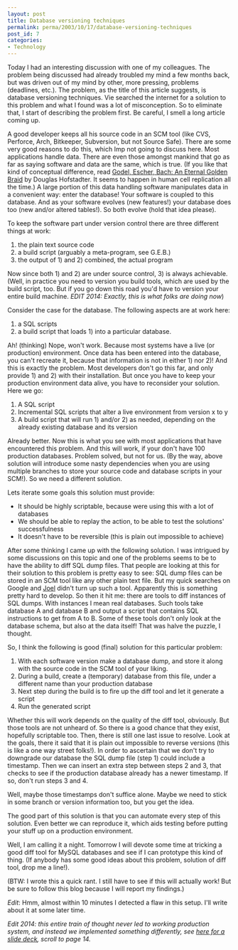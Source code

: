 ```yaml
---
layout: post
title: Database versioning techniques
permalink: perma/2003/10/17/database-versioning-techniques
post_id: 7
categories:
- Technology
---
```


Today I had an interesting discussion with one of my colleagues. The problem
being discussed had already troubled my mind a few months back, but was driven
out of my mind by other, more pressing, problems (deadlines, etc.). The
problem, as the title of this article suggests, is database versioning
techniques. Vie searched the internet for a solution to this problem and what I
found was a lot of misconception. So to eliminate that, I start of describing
the problem first. Be careful, I smell a long article coming up.

A good developer keeps all his source code in an SCM tool (like CVS, Perforce,
Arch, Bitkeeper, Subversion, but not Source Safe). There are some very good
reasons to do this, which Imp not going to discuss here. Most applications
handle data. There are even those amongst mankind that go as far as saying
software and data are the same, which is true. (If you like that kind of
conceptual difference, read [Godel, Escher, Bach: An Eternal Golden
Braid](http://www.amazon.com/exec/obidos/tg/detail/-/0465026567/qid=1066342116)
by Douglas Hofstadter. It seems to happen in human cell replication all the
time.) A large portion of this data handling software manipulates data in a
convenient way: enter the database! Your software is coupled to this database.
And as your software evolves (new features!) your database does too (new and/or
altered tables!). So both evolve (hold that idea please).

To keep the software part under version control there are three different
things at work:

1) the plain text source code
2) a build script (arguably a meta-program, see G.E.B.)
3) the output of 1) and 2) combined, the actual program

Now since both 1) and 2) are under source control, 3) is always achievable.
(Well, in practice you need to version you build tools, which are used by the
build script, too. But if you go down this road you'd have to version your
entire build machine. *EDIT 2014: Exactly, this is what folks are doing now*)

Consider the case for the database. The following aspects are at work
here:

1. a SQL scripts
2. a build script that loads 1) into a particular database.

Ah! (thinking) Nope, won't work. Because most systems have a live (or
production) environment. Once data has been entered into the database, you
can't recreate it, because that information is not in either 1) nor 2)! And
this is exactly the problem. Most developers don't go this far, and only
provide 1) and 2) with their installation. But once you have to keep your
production environment data alive, you have to reconsider your solution. Here
we go:

1. A SQL script
2. Incremental SQL scripts that alter a live environment from version x to y
3. A build script that will run 1) and/or 2) as needed, depending on the already existing database and its version

Already better. Now this is what you see with most applications that have
encountered this problem. And this will work, if your don't have 100 production
databases. Problem solved, but not for us. (By the way, above solution will
introduce some nasty dependencies when you are using multiple branches to store
your source code and database scripts in your SCM!). So we need a different
solution.

Lets iterate some goals this solution must provide:

 * It should be highly scriptable, because were using this with a lot of databases
 * We should be able to replay the action, to be able to test the solutions' successfulness
 * It doesn't have to be reversible (this is plain out impossible to achieve)

After some thinking I came up with the following solution. I was intrigued by
some discussions on this topic and one of the problems seems to be to have the
ability to diff SQL dump files. That people are looking at this for their
solution to this problem is pretty easy to see: SQL dump files can be stored in
an SCM tool like any other plain text file. But my quick searches on Google and
[Joel](http://www.joelonsoftware.com/) didn't turn up such a tool. Apparently
this is something pretty hard to develop. So then it hit me: there are tools to
diff instances of SQL dumps. With instances I mean real databases. Such tools
take database A and database B and output a script that contains SQL
instructions to get from A to B. Some of these tools don't only look at the
database schema, but also at the data itself! That was halve the puzzle, I
thought.

So, I think the following is good (final) solution for this particular problem:

1. With each software version make a database dump, and store it along with the source code in the SCM tool of your liking.
2. During a build, create a (temporary) database from this file, under a different name than your production database
3. Next step during the build is to fire up the diff tool and let it generate a script
4. Run the generated script

Whether this will work depends on the quality of the diff tool, obviously. But
those tools are not unheard of. So there is a good chance that they exist,
hopefully scriptable too. Then, there is still one last issue to resolve. Look
at the goals, there it said that it is plain out impossible to reverse versions
(this is like a one way street folks!). In order to ascertain that we don't try
to downgrade our database the SQL dump file (step 1) could include a timestamp.
Then we can insert an extra step between steps 2 and 3, that checks to see if
the production database already has a newer timestamp. If so, don't run steps 3
and 4.

Well, maybe those timestamps don't suffice alone. Maybe we need to stick in
some branch or version information too, but you get the idea.

The good part of this solution is that you can automate every step of this
solution. Even better we can reproduce it, which aids testing before putting
your stuff up on a production environment.

Well, I am calling it a night. Tomorrow I will devote some time at tricking a
good diff tool for MySQL databases and see if I can prototype this kind of
thing. (If anybody has some good ideas about this problem, solution of diff
tool, drop me a line!).

(BTW: I wrote this a quick rant. I still have to see if this will actually
work! But be sure to follow this blog because I will report my findings.)

*Edit*: Hmm, almost within 10 minutes I detected a flaw in this setup. I'll
write about it at some later time. 

*Edit 2014: this entire train of thought never led to working production
system, and instead we implemented something differently, see [here for a slide
deck](http://www.slideshare.net/ojilles/20080410-pf-congrez-presentation-e-bay-v0-2),
scroll to page 14.*
